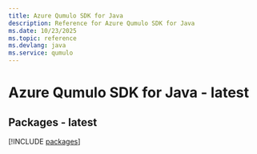 ```yaml
---
title: Azure Qumulo SDK for Java
description: Reference for Azure Qumulo SDK for Java
ms.date: 10/23/2025
ms.topic: reference
ms.devlang: java
ms.service: qumulo
---
```

# Azure Qumulo SDK for Java - latest
## Packages - latest
[!INCLUDE [packages](qumulo-index.md)]
